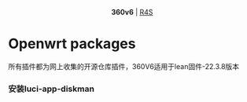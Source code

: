 <p align="center">
  <strong>360v6</strong> | <a href="https://github.com/zf1976/packages/blob/main/README.md">R4S</a>
</p>

# Openwrt packages
所有插件都为网上收集的开源仓库插件，360V6适用于lean固件-22.3.8版本

### 安装luci-app-diskman
